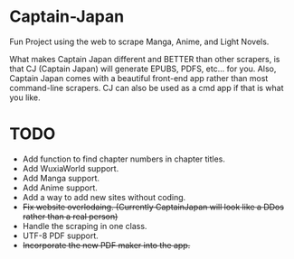# Captain-Japan

Fun Project using the web to scrape Manga, Anime, and Light Novels.

What makes Captain Japan different and BETTER than other scrapers, is that CJ (Captain Japan) will generate EPUBS, PDFS, etc... for you. Also, Captain Japan comes with a beautiful front-end app rather than most command-line scrapers. CJ can also be used as a cmd app if that is what you like.

# TODO
- Add function to find chapter numbers in chapter titles.
- Add WuxiaWorld support.
- Add Manga support.
- Add Anime support.
- Add a way to add new sites without coding.
- ~~Fix website overlodaing. (Currently CaptainJapan will look like a DDos rather than a real person)~~
- Handle the scraping in one class.
- UTF-8 PDF support.
- ~~Incorporate the new PDF maker into the app.~~
